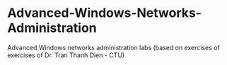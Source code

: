 # Advanced-Windows-Networks-Administration
Advanced Windows networks administration labs (based on exercises of exercises of Dr. Tran Thanh Dien - CTU)

